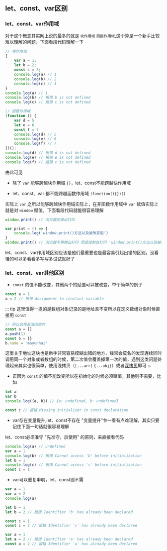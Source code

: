 ## let、const、var区别

### let、const、var作用域
对于这个概念其实网上说的最多的就是 `块作用域` `函数作用域`,这个算是一个新手比较难以理解的问题，下面看段代码理解一下

```js
// 块作用域
{
    var a = 1;
    let b = 2;
    const c = 3;
    console.log(a) // 1
    console.log(b) // 2
    console.log(c) // 3
}
console.log(a) // 1
console.log(b) // 报错 b is not defined
console.log(c) // 报错 c is not defined

// 函数作用域
(function () {
    var d = 5
    let e = 6
    const f = 7
    console.log(d) // 5
    console.log(e) // 6
    console.log(f) // 7
})();
console.log(d) // 报错 d is not defined
console.log(e) // 报错 e is not defined
console.log(f) // 报错 c is not defined
```

由此可见

- 除了 `var` 能够跨越块作用域 `{}`，let、const不能跨越快作用域

- let、const、var 都不能跨越函数作用域 `(function(){})()`

实际上 `var` 之所以能够跨越块作用域实际上，在非函数作用域中 `var` 赋值实际上就是对 `window` 赋值，下面看段代码就能很容易理解

```js
window.print() // 浏览器会弹出打印

var print = () => {
    console.log('window.print()方法以及被改变啦')
}
window.print() // 浏览器不再弹出打印 而是控制台打印 'window.print()方法以及被改变啦'
```

let、const、var作用域区别应该是他们最重要也是最容易引起出错的区别，没看懂的可以多看看多写写多试试就好了

### let、const、var其他区别

- `const` 的值不能改变，其他两个的赋值可以被改变，举个简单的例子
```js
const a = 1
a = 2 // 报错 Assignment to constant variable
```

::: tip
这里值得一提的是数组对象记录的是地址且不变所以在定义数组对象时候直接用 `const`
```js
// 所以这样是没问题的
const a = []
a.push(1)
const b = {}
b.name = 'mayunhai'
```

这里关于地址这块也是新手非常容易模糊出错的地方，经常会莫名的发现连续同时调用同一个对象或者数组的时候，第二次值会覆盖掉第一次的值，遇到这类问题处理起来其实也很简单，使用浅拷贝（`[...arr]` `{...obj}`）或者[深拷贝](/util/#克隆一个对象或者数组-深拷贝)即可
:::


- 正因为 `const` 的值不能改变所以在初始化的时候必须赋值，其他则不需要，比如
```js
let a
var b
console.log({a, b}) // {a: undefined, b: undefined}

const c // 报错 Missing initializer in const declaration
```

- var存在变量提升,let、const不存在
"变量提升"乍一看有点难理解，其实只要记住下面一句话就很容易理解

let、const必须准守 "先准守，后使用" 的原则，来直接看代码

```js
console.log(a) // undefined
var a = 1
console.log(b) // 报错 Cannot access 'b' before initialization
let b = 1
console.log(c) // 报错 Cannot access 'c' before initialization
const c = 1
```

- var可以重复申明，let、const则不需
```js
var a = 1
var a = 2
console.log(a)

let b = 1
let b = 2 // 报错 Identifier 'b' has already been declared

const c = 1
const c = 2 // 报错 Identifier 'c' has already been declared

var a = 1
let a = 2 // 报错 Identifier 'a' has already been declared
const a = 2 // 报错 Identifier 'a' has already been declared
```
